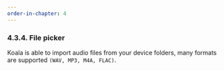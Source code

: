 ```yaml
---
order-in-chapter: 4
---
```


### 4.3.4. File picker

Koala is able to import audio files from your device folders, many formats are supported `(WAV, MP3, M4A, FLAC)`.

